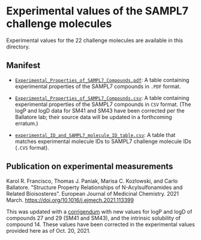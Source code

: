 # Experimental values of the SAMPL7 challenge molecules

Experimental values for the 22 challenge molecules are available in this directory.


## Manifest
- [`Experimental_Properties_of_SAMPL7_Compounds.pdf`](Experimental_Properties_of_SAMPL7_Compounds.pdf): A table containing experimental properties of the SAMPL7 compounds in `.PDF` format.

- [`Experimental_Properties_of_SAMPL7_Compounds.csv`](Experimental_Properties_of_SAMPL7_Compounds.csv): A table containing experimental properties of the SAMPL7 compounds in `CSV` format. (The logP and logD data for SM41 and SM43 have been corrected per the Ballatore lab; their source data will be updated in a forthcoming erratum.)

- [`experimental_ID_and_SAMPL7_molecule_ID_table.csv`](experimental_ID_and_SAMPL7_molecule_ID_table.csv): A table that matches experimental molecule IDs to SAMPL7 challenge molecule IDs (`.CVS` format).

## Publication on experimental measurements
Karol R. Francisco, Thomas J. Paniak, Marisa C. Kozlowski, and Carlo Ballatore. "Structure Property Relationships of N-Acylsulfonamides and Related Bioisosteres". European Journal of Medicinal Chemistry. 2021 March. https://doi.org/10.1016/j.ejmech.2021.113399

This was updated with a [corrigendum](https://doi.org/10.1016/j.ejmech.2021.113894) with new values for logP and logD of compounds 27 and 29 (SM41 and SM43), and the intrinsic solubility of compound 14. These values have been corrected in the experimental values provided here as of Oct. 20, 2021.

